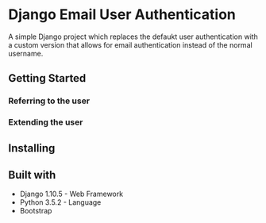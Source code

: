 # Django Email User Authentication

A simple Django project which replaces the defaukt user authentication with a custom version that allows for email authentication instead of the normal username.

## Getting Started

### Referring to the user 
### Extending the user

## Installing 

## Built with
* Django 1.10.5 - Web Framework
* Python 3.5.2 - Language
* Bootstrap 


